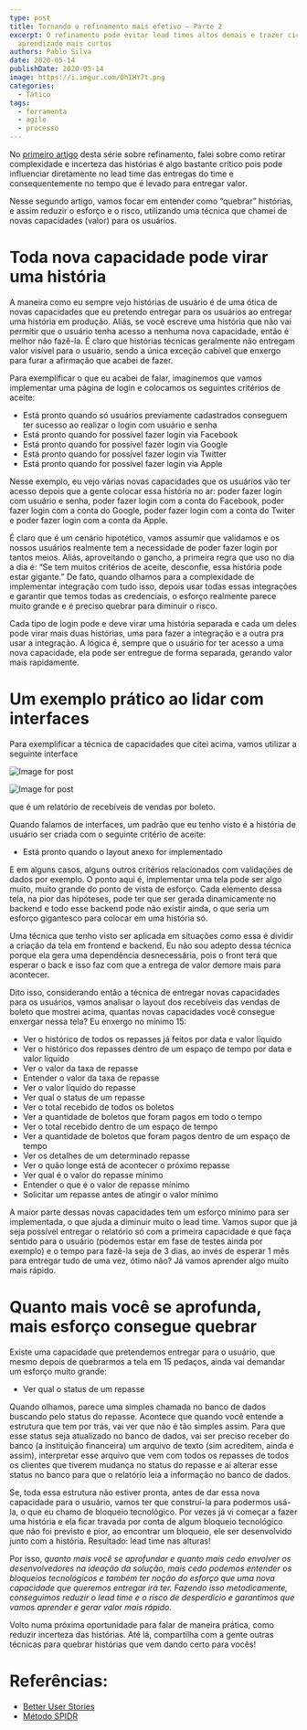 ```yaml
---
type: post
title: Tornando o refinamento mais efetivo — Parte 2
excerpt: O refinamento pode evitar lead times altos demais e trazer ciclos de
  aprendizado mais curtos
authors: Pablo Silva
date: 2020-05-14
publishDate: 2020-05-14
image: https://i.imgur.com/OhIHY7t.png
categories:
  - Tático
tags:
  - ferramenta
  - agile
  - processo
---
```

No [primeiro artigo](https://medium.com/@oseupablo/tornando-o-refinamento-mais-efetivo-parte-1-b75e8a17553d) desta série sobre refinamento, falei sobre como retirar complexidade e incerteza das histórias é algo bastante crítico pois pode influenciar diretamente no lead time das entregas do time e consequentemente no tempo que é levado para entregar valor.

Nesse segundo artigo, vamos focar em entender como “quebrar” histórias, e assim reduzir o esforço e o risco, utilizando uma técnica que chamei de novas capacidades (valor) para os usuários.

# Toda nova capacidade pode virar uma história

A maneira como eu sempre vejo histórias de usuário é de uma ótica de novas capacidades que eu pretendo entregar para os usuários ao entregar uma história em produção. Aliás, se você escreve uma história que não vai permitir que o usuário tenha acesso a nenhuma nova capacidade, então é melhor não fazê-la. É claro que histórias técnicas geralmente não entregam valor visível para o usuário, sendo a única exceção cabível que enxergo para furar a afirmação que acabei de fazer.

Para exemplificar o que eu acabei de falar, imaginemos que vamos implementar uma página de login e colocamos os seguintes critérios de aceite:

* Está pronto quando só usuários previamente cadastrados conseguem ter sucesso ao realizar o login com usuário e senha
* Está pronto quando for possível fazer login via Facebook
* Está pronto quando for possível fazer login via Google
* Está pronto quando for possível fazer login via Twitter
* Está pronto quando for possível fazer login via Apple

Nesse exemplo, eu vejo várias novas capacidades que os usuários vão ter acesso depois que a gente colocar essa história no ar: poder fazer login com usuário e senha, poder fazer login com a conta do Facebook, poder fazer login com a conta do Google, poder fazer login com a conta do Twiter e poder fazer login com a conta da Apple.

É claro que é um cenário hipotético, vamos assumir que validamos e os nossos usuários realmente tem a necessidade de poder fazer login por tantos meios. Aliás, aproveitando o gancho, a primeira regra que uso no dia a dia é: “Se tem muitos critérios de aceite, desconfie, essa história pode estar gigante.” De fato, quando olhamos para a complexidade de implementar integração com tudo isso, depois usar todas essas integrações e garantir que temos todas as credenciais, o esforço realmente parece muito grande e é preciso quebrar para diminuir o risco.

Cada tipo de login pode e deve virar uma história separada e cada um deles pode virar mais duas histórias, uma para fazer a integração e a outra pra usar a integração. A lógica é, sempre que o usuário for ter acesso a uma nova capacidade, ela pode ser entregue de forma separada, gerando valor mais rapidamente.

# Um exemplo prático ao lidar com interfaces

Para exemplificar a técnica de capacidades que citei acima, vamos utilizar a seguinte interface

![Image for post](https://miro.medium.com/max/60/0*vjALP8HutTlhJj6z.png?q=20)

![Image for post](https://miro.medium.com/max/1456/0*vjALP8HutTlhJj6z.png)

que é um relatório de recebíveis de vendas por boleto.

Quando falamos de interfaces, um padrão que eu tenho visto é a história de usuário ser criada com o seguinte critério de aceite:

* Está pronto quando o layout anexo for implementado

E em alguns casos, alguns outros critérios relacionados com validações de dados por exemplo. O ponto aqui é, implementar uma tela pode ser algo muito, muito grande do ponto de vista de esforço. Cada elemento dessa tela, na pior das hipóteses, pode ter que ser gerada dinamicamente no backend e todo esse backend pode não existir ainda, o que seria um esforço gigantesco para colocar em uma história só.

Uma técnica que tenho visto ser aplicada em situações como essa é dividir a criação da tela em frontend e backend. Eu não sou adepto dessa técnica porque ela gera uma dependência desnecessária, pois o front terá que esperar o back e isso faz com que a entrega de valor demore mais para acontecer.

Dito isso, considerando então a técnica de entregar novas capacidades para os usuários, vamos analisar o layout dos recebíveis das vendas de boleto que mostrei acima, quantas novas capacidades você consegue enxergar nessa tela? Eu enxergo no mínimo 15:

* Ver o histórico de todos os repasses já feitos por data e valor líquido
* Ver o histórico dos repasses dentro de um espaço de tempo por data e valor líquido
* Ver o valor da taxa de repasse
* Entender o valor da taxa de repasse
* Ver o valor líquido do repasse
* Ver qual o status de um repasse
* Ver o total recebido de todos os boletos
* Ver a quantidade de boletos que foram pagos em todo o tempo
* Ver o total recebido dentro de um espaço de tempo
* Ver a quantidade de boletos que foram pagos dentro de um espaço de tempo
* Ver os detalhes de um determinado repasse
* Ver o quão longe está de acontecer o próximo repasse
* Ver qual é o valor do repasse mínimo
* Entender o que é o valor de repasse mínimo
* Solicitar um repasse antes de atingir o valor mínimo

A maior parte dessas novas capacidades tem um esforço mínimo para ser implementada, o que ajuda a diminuir muito o lead time. Vamos supor que já seja possível entregar o relatório só com a primeira capacidade e que faça sentido para o usuário (podemos estar em fase de testes ainda por exemplo) e o tempo para fazê-la seja de 3 dias, ao invés de esperar 1 mês para entregar tudo de uma vez, ótimo não? Já vamos aprender algo muito mais rápido.

# Quanto mais você se aprofunda, mais esforço consegue quebrar

Existe uma capacidade que pretendemos entregar para o usuário, que mesmo depois de quebrarmos a tela em 15 pedaços, ainda vai demandar um esforço muito grande:

* Ver qual o status de um repasse

Quando olhamos, parece uma simples chamada no banco de dados buscando pelo status do repasse. Acontece que quando você entende a estrutura que tem por trás, vai ver que não é tão simples assim. Para que esse status seja atualizado no banco de dados, vai ser preciso receber do banco (a instituição financeira) um arquivo de texto (sim acreditem, ainda é assim), interpretar esse arquivo que vem com todos os repasses de todos os clientes que tiverem mudança no status do repasse e aí alterar esse status no banco para que o relatório leia a informação no banco de dados.

Se, toda essa estrutura não estiver pronta, antes de dar essa nova capacidade para o usuário, vamos ter que construí-la para podermos usá-la, o que eu chamo de bloqueio tecnológico. Por vezes já vi começar a fazer uma história e ela ficar travada por conta de algum bloqueio tecnológico que não foi previsto e pior, ao encontrar um bloqueio, ele ser desenvolvido junto com a história. Resultado: lead time nas alturas!

Por isso, *quanto mais você se aprofundar e quanto mais cedo envolver os desenvolvedores na ideação da solução, mais cedo podemos entender os bloqueios tecnológicos e também ter noção do esforço que uma nova capacidade que queremos entregar irá ter. Fazendo isso metodicamente, conseguimos reduzir o lead time e o risco de desperdício e garantimos que vamos aprender e gerar valor mais rápido.*

Volto numa próxima oportunidade para falar de maneira prática, como reduzir incerteza das histórias. Até lá, compartilha com a gente outras técnicas para quebrar histórias que vem dando certo para vocês!

# Referências:

* [Better User Stories](https://www.betteruserstories.com/courses/better-user-stories/videos?video_id=1)
* [Método SPIDR](http://s3.amazonaws.com/betteruserstories/videos/bonus_downloads/000/000/014/original/spidr-poster.pdf?1524602363)